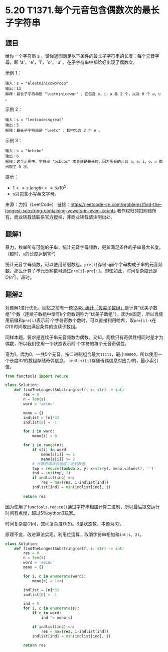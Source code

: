# 5.20 T1371.每个元音包含偶数次的最长子字符串

## 题目
给你一个字符串 s ，请你返回满足以下条件的最长子字符串的长度：每个元音字母，即 'a'，'e'，'i'，'o'，'u' ，在子字符串中都恰好出现了偶数次。

示例 1：
```
输入：s = "eleetminicoworoep"
输出：13
解释：最长子字符串是 "leetminicowor" ，它包含 e，i，o 各 2 个，以及 0 个 a，u 。
```
示例 2：
```
输入：s = "leetcodeisgreat"
输出：5
解释：最长子字符串是 "leetc" ，其中包含 2 个 e 。
```
示例 3：
```
输入：s = "bcbcbc"
输出：6
解释：这个示例中，字符串 "bcbcbc" 本身就是最长的，因为所有的元音 a，e，i，o，u 都出现了 0 次。
```
提示：
- $1 <= s.length <= 5x10^5$
- s只包含小写英文字母。

来源：力扣（LeetCode）
链接：https://leetcode-cn.com/problems/find-the-longest-substring-containing-vowels-in-even-counts
著作权归领扣网络所有。商业转载请联系官方授权，非商业转载请注明出处。


## 题解1
暴力，枚举所有可能的子串，统计元音字母频数，更新满足条件的子串最大长度。（超时，`s`的长度达到$10^5$）

统计元音字母频数，可以使用前缀数组。`pre[i]`存储`s`前i个字母构成子串的元音频数。那么计算子串元音频数可通过`pre[i]-pre[j]`。即使如此，时间复杂度还是$O(n^2)$，超时。


## 题解2
对题解1进行优化，回忆之前有一题[1248. 统计「优美子数组」](https://leetcode-cn.com/problems/count-number-of-nice-subarrays/)是计算"优美子数组"个数（连续子数组中恰有k个奇数则称为"优美子数组"），因为`k`固定，所以当使用前缀和`pre[i]`表示前i个字符奇数个数时，可以直接利用哈希，取`pre[i]-k`在$O(1)$时间取出满足条件的连续子数组。

同样本题，要求是连续子串元音频数为偶数。又知，两数只有奇偶性相同时差才为偶数，所以我们使用一个状态表示前i个字符的每个元音奇偶性。

奇为1，偶为0，一共5个元音，按二进制组合最大`11111`，最小`00000`，所以使用一个长度32的数组存储奇偶信息。
`indlist[i]`存储奇偶信息对应为i的，最小索引值。

```python
from functools import reduce

class Solution:
    def findTheLongestSubstring(self, s: str) -> int:
        res = 0
        n = len(s)
        word = 'aeiou'

        meno = {}
        indlist = [n]*32
        indlist[0] = -1

        for i in word:
            meno[i] = 0

        for i in range(n):
            if s[i] in word:
                meno[s[i]] += 1
                meno[s[i]] %= 2
            # 计算奇偶状态组成二进制数值
            tmp = reduce(lambda x, y: x+str(y), meno.values(), '')
            ind = int(tmp, 2)
            if indlist[ind]!=n:
                res = max(res, i-indlist[ind])
            indlist[ind] = min(indlist[ind], i)
        
        return res
```
因为使用了`functools.reduce()`通过字符串相加计算二进制，所以最后提交运行时间有点慢，超过5%python3玩家。

时间复杂度$O(n)$，空间复杂度$O(S)$。S是状态数，本题为32。

原理不变，改进算法实现，利用位运算，取消字符串相加和`int(s, 2)`。
```python
class Solution:
    def findTheLongestSubstring(self, s: str) -> int:
        res = 0
        n = len(s)
        word = 'aeiou'
        meno = {}

        for i, c in enumerate(word):
            meno[c] = 1<<i

        indlist = [n]*32
        indlist[0] = -1

        ind = 0
        for i, c in enumerate(s):
            if c in word:
                ind ^= meno[c]

            if indlist[ind]!=n:
                res = max(res, i-indlist[ind])
            indlist[ind] = min(indlist[ind], i)
        
        return res
```




